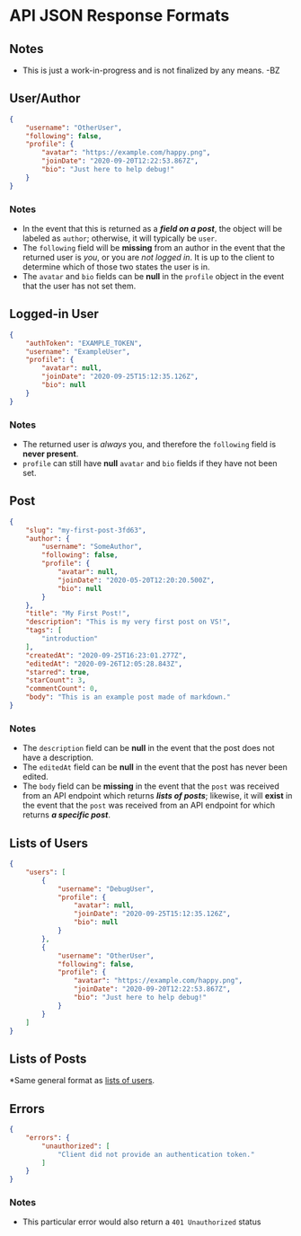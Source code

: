 # API JSON Response Formats

## Notes

* This is just a work-in-progress and is not finalized by any means. -BZ

## User/Author

```json
{
    "username": "OtherUser",
    "following": false,
    "profile": {
        "avatar": "https://example.com/happy.png",
        "joinDate": "2020-09-20T12:22:53.867Z",
        "bio": "Just here to help debug!"
    }
}
```

### Notes

* In the event that this is returned as a ***field on a post***, the object will be labeled as
  `author`; otherwise, it will typically be `user`.
* The `following` field will be **missing** from an author in the event that the returned user is
  *you*, or you are *not logged in*. It is up to the client to determine which of those two states
  the user is in.
* The `avatar` and `bio` fields can be **null** in the `profile` object in the event that the
  user has not set them.

## Logged-in User

```json
{
    "authToken": "EXAMPLE_TOKEN",
    "username": "ExampleUser",
    "profile": {
        "avatar": null,
        "joinDate": "2020-09-25T15:12:35.126Z",
        "bio": null
    }
}
```

### Notes

* The returned user is *always* you, and therefore the `following` field is **never present**.
* `profile` can still have **null** `avatar` and `bio` fields if they have not been set.

## Post

```json
{
    "slug": "my-first-post-3fd63",
    "author": {
        "username": "SomeAuthor",
        "following": false,
        "profile": {
            "avatar": null,
            "joinDate": "2020-05-20T12:20:20.500Z",
            "bio": null
        }
    },
    "title": "My First Post!",
    "description": "This is my very first post on VS!",
    "tags": [
        "introduction"
    ],
    "createdAt": "2020-09-25T16:23:01.277Z",
    "editedAt": "2020-09-26T12:05:28.843Z",
    "starred": true,
    "starCount": 3,
    "commentCount": 0,
    "body": "This is an example post made of markdown."
}
```

### Notes

* The `description` field can be **null** in the event that the post does not have a description.
* The `editedAt` field can be **null** in the event that the post has never been edited.
* The `body` field can be **missing** in the event that the `post` was received from an API endpoint which returns ***lists of posts***; likewise, it will **exist** in the event that the `post` was received from an API endpoint for which returns ***a specific post***.

## Lists of Users

```json
{
    "users": [
        {
            "username": "DebugUser",
            "profile": {
                "avatar": null,
                "joinDate": "2020-09-25T15:12:35.126Z",
                "bio": null
            }
        },
        {
            "username": "OtherUser",
            "following": false,
            "profile": {
                "avatar": "https://example.com/happy.png",
                "joinDate": "2020-09-20T12:22:53.867Z",
                "bio": "Just here to help debug!"
            }
        }
    ]
}
```

## Lists of Posts

*Same general format as [lists of users](#lists-of-users).

## Errors

```json
{
    "errors": {
        "unauthorized": [
            "Client did not provide an authentication token."
        ]
    }
}
```

### Notes

* This particular error would also return a `401 Unauthorized` status
